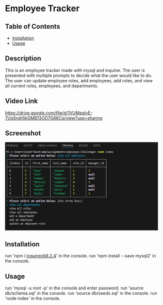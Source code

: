 # Employee Tracker 

  ## Table of Contents
  
  - [Installation](#installation)
  - [Usage](#usage)
  
  ## Description
  This is an employee tracker made with mysql and inquirer. The user is presented with multiple prompts to decide what the user would like to do. The user can update employee roles, add employees, add roles, and view all current roles, employees, and departments.

  ## Video Link
  https://drive.google.com/file/d/1VUMeaIvE-7Ug5rqh1jkGMB13OD7G86Cq/view?usp=sharing

  ## Screenshot
  ![Employee-Tracker](assets/images/Employee-Tracker.jpg "inquirer question and mysql table")

  ## Installation
  run 'npm i inquirer@8.2.4' in the console. 
  run 'npm install --save mysql2' in the console.

  ## Usage
  run 'mysql -u root -p' in the console and enter password. 
  run 'source db/schema.sql' in the console. 
  run 'source db/seeds.sql' in the console. 
  run 'node index' in the console.
